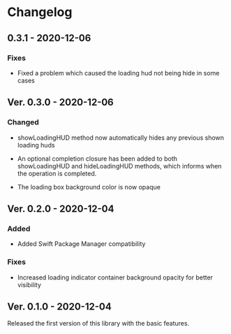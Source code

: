 # Changelog

## 0.3.1 - 2020-12-06

### Fixes

- Fixed a problem which caused the loading hud not being hide in some cases


## Ver. 0.3.0 - 2020-12-06

### Changed

- showLoadingHUD method now automatically hides any previous shown loading huds

- An optional completion closure has been added to both showLoadingHUD and hideLoadingHUD methods, which informs when the operation is completed. 

- The loading box background color is now opaque 

## Ver. 0.2.0 - 2020-12-04

### Added
- Added Swift Package Manager compatibility

### Fixes
- Increased loading indicator container background opacity for better visibility


## Ver. 0.1.0 - 2020-12-04
Released the first version of this library with the basic features. 
